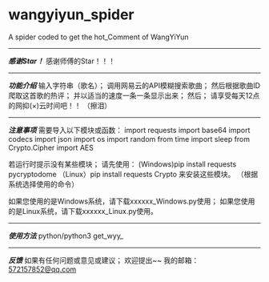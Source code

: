 # wangyiyun_spider
A spider coded to get the hot_Comment of WangYiYun
__________________________________________________________________
***感谢Star！***
感谢师傅的Star！！！


__________________________________________________________________
***功能介绍***
输入字符串（歌名）；
调用网易云的API模糊搜索歌曲；
然后根据歌曲ID爬取这首歌的热评；
并以适当的速度一条一条显示出来；
然后；
请享受每天12点的网抑(×)云时间吧！！
（擦泪）


__________________________________________________________________
***注意事项***
需要导入以下模块或函数：
import requests
import base64
import codecs
import json
import os
import random
from time import sleep
from Crypto.Cipher import AES

若运行时提示没有某些模块；
请先使用：
(Windows)pip install requests pycryptodome
（Linux）pip install requests Crypto
来安装这些模块。
（根据系统选择使用的命令）

如果您使用的是Windows系统，请下载xxxxxx_Windows.py使用；
如果您使用的是Linux系统，请下载xxxxxx_Linux.py使用。


__________________________________________________________________
***使用方法***
python/python3 get_wyy_<TAB><CR>


__________________________________________________________________
***反馈***
如果有任何问题或意见或建议；
欢迎提出~~
我的邮箱：572157852@qq.com
